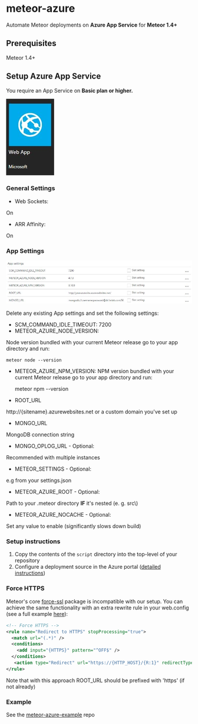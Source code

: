 # meteor-azure

Automate Meteor deployments on **Azure App Service** for **Meteor 1.4+**

## Prerequisites

Meteor 1.4+

## Setup Azure App Service
You require an App Service on **Basic plan or higher.** 

![App Service](AppService.JPG)

### General Settings
* Web Sockets:

On
* ARR Affinity:

On


### App Settings

![App Service](AppSettings.JPG)


Delete any existing App settings and set the following settings:

* SCM_COMMAND_IDLE_TIMEOUT:
7200
* METEOR_AZURE_NODE_VERSION:

Node version bundled with your current Meteor release
 go to your app directory and run:  

    meteor node --version
    
* METEOR_AZURE_NPM_VERSION:
NPM version bundled with your current Meteor release
      go to your app directory and run: 
 
     meteor npm --version
* ROOT_URL

 http://{sitename}.azurewebsites.net or a custom domain you've set up
* MONGO_URL 

MongoDB connection string
* MONGO_OPLOG_URL - Optional:

 Recommended with multiple instances
* METEOR_SETTINGS - Optional:

e.g from your settings.json
* METEOR_AZURE_ROOT - Optional:

Path to your .meteor directory **IF** it's nested (e. g. src\\)
* METEOR_AZURE_NOCACHE - Optional: 

Set any value to enable (significantly slows down build)



### Setup instructions

1. Copy the contents of the ```script``` directory into the top-level of your repository
2. Configure a deployment source in the Azure portal ([detailed instructions](https://azure.microsoft.com/en-us/documentation/articles/app-service-continuous-deployment)) 

### Force HTTPS

Meteor's core [force-ssl](https://atmospherejs.com/meteor/force-ssl) package is incompatible with our setup. You can achieve the same functionality with an extra rewrite rule in your web.config (see a full example [here](https://raw.githubusercontent.com/talos-code/meteor-azure-example/master/.config/azure/web.config)):

```xml
<!-- Force HTTPS -->
<rule name="Redirect to HTTPS" stopProcessing="true">
  <match url="(.*)" />
  <conditions>
    <add input="{HTTPS}" pattern="^OFF$" />
  </conditions>
   <action type="Redirect" url="https://{HTTP_HOST}/{R:1}" redirectType="Permanent" />
</rule>
```

Note that with this approach ROOT_URL should be prefixed with 'https' (if not already)

### Example

See the [meteor-azure-example](https://github.com/talos-code/meteor-azure-example) repo



